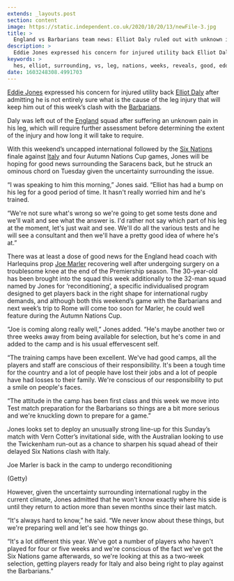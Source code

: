 ```yaml
--- 
extends: _layouts.post 
section: content 
image: https://static.independent.co.uk/2020/10/20/13/newFile-3.jpg 
title: > 
  England vs Barbarians team news: Elliot Daly ruled out with unknown injury, reveals Eddie Jones 
description: > 
  Eddie Jones expressed his concern for injured utility back Elliot Daly after admitting he is not entirely sure what is the cause of the leg injury that will keep him out of this week’s clash with the Barbarians.“Elliot has had a bump on his leg for a good period of time.“We're not sure what's wrong so we're going to get some tests done and we'll wait and see what the answer is.I'd rather not say which part of his leg at the moment, let's just wait and see.“We never know about these things, but we're preparing well and let's see how things go. 
keywords: > 
  hes, elliot, surrounding, vs, leg, nations, weeks, reveals, good, eddie, unknown, marler, ruled, jones, team, things, injury, england, squad 
date: 1603248308.4991703 
--- 
```

<div><p class="sc-pAoIE JavQY"></p><p class="sc-pIkGh dCBfFP"></p><p class="sc-pHJJA iocNwz above-article-prompt-donations"></p><p><a href="/topic/eddie-jones">Eddie Jones</a> expressed his concern for injured utility back <a href="/topic/elliot-daly">Elliot Daly</a> after admitting he is not entirely sure what is the cause of the leg injury that will keep him out of this week&#8217;s clash with the <a href="/topic/barbarians">Barbarians</a>. </p><p>Daly was left out of the <a href="/topic/england-rugby">England</a> squad after suffering an unknown pain in his leg, which will require further assessment before determining the extent of the injury and how long it will take to require.</p><p></p><p>With this weekend&#8217;s uncapped international followed by the <a href="/topic/six-nations">Six Nations</a> finale against <a href="/topic/italy-rugby">Italy</a> and four Autumn Nations Cup games, Jones will be hoping for good news surrounding the Saracens back, but he struck an ominous chord on Tuesday given the uncertainty surrounding the issue.</p><p id="article-im-prompt"></p><p>&#8220;I was speaking to him this morning,&#8221; Jones said. &#8220;Elliot has had a bump on his leg for a good period of time. It hasn't really worried him and he's trained. </p><p></p><p></p><p>&#8220;We're not sure what's wrong so we're going to get some tests done and we'll wait and see what the answer is. I'd rather not say which part of his leg at the moment, let's just wait and see. We'll do all the various tests and he will see a consultant and then we'll have a pretty good idea of where he's at.&#8221;</p><p>There was at least a dose of good news for the England head coach with Harlequins prop <a href="/topic/joe-marler">Joe Marler</a> recovering well after undergoing surgery on a troublesome knee at the end of the Premiership season. The 30-year-old has been brought into the squad this week additionally to the 32-man squad named by Jones for &#8216;reconditioning&#8217;, a specific individualised program designed to get players back in the right shape for international rugby demands, and although both this weekend&#8217;s game with the Barbarians and next week&#8217;s trip to Rome will come too soon for Marler, he could well feature during the Autumn Nations Cup.</p><p id="taboola-carousel-thumbnails"></p><p>&#8220;Joe is coming along really well,&#8221; Jones added. &#8220;He's maybe another two or three weeks away from being available for selection, but he's come in and added to the camp and is his usual effervescent self.</p><p>&#8220;The training camps have been excellent. We've had good camps, all the players and staff are conscious of their responsibility. It's been a tough time for the country and a lot of people have lost their jobs and a lot of people have had losses to their family. We're conscious of our responsibility to put a smile on people's faces. </p><p>&#8220;The attitude in the camp has been first class and this week we move into Test match preparation for the Barbarians so things are a bit more serious and we're knuckling down to prepare for a game.&#8221;</p><p>Jones looks set to deploy an unusually strong line-up for this Sunday&#8217;s match with Vern Cotter&#8217;s invitational side, with the Australian looking to use the Twickenham run-out as a chance to sharpen his squad ahead of their delayed Six Nations clash with Italy.</p><p>Joe Marler is back in the camp to undergo reconditioning&#160;</p><p class="sc-pRFZy iIPyzR copyright">(Getty)</p><p>However, given the uncertainty surrounding international rugby in the current climate, Jones admitted that he won&#8217;t know exactly where his side is until they return to action more than seven months since their last match.</p><p></p><p>&#8220;It's always hard to know,&#8221; he said. &#8220;We never know about these things, but we're preparing well and let's see how things go.</p><p>&#8220;It's a lot different this year. We've got a number of players who haven't played for four or five weeks and we're conscious of the fact we've got the Six Nations game afterwards, so we're looking at this as a two-week selection, getting players ready for Italy and also being right to play against the Barbarians.&#8221;</p><p class="sc-ptCms fzKffT"></p></div>